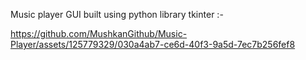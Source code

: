 Music player GUI built using python library tkinter :-

https://github.com/MushkanGithub/Music-Player/assets/125779329/030a4ab7-ce6d-40f3-9a5d-7ec7b256fef8
